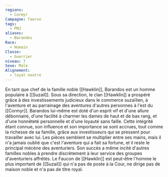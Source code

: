 ```yaml
---
regions:
  - Cormyr
Campagne: faerun
tags:
  - PNJ
aliases:
  - Barandos
Race:
  - Humain
Classe:
  - Guerrier
niveau: 7
Sexe: Male
Alignement:
  - loyal neutre
---
```

En tant que chef de la famille noble [[Hawklin]], Barandos est un homme populaire à [[Suzail]]. Sous sa direction, le clan [[Hawklin]] a prospéré grâce à des investissements judicieux dans le commerce suzaïlien, à l'aventure et au parrainage des aventures d'autres personnes à l'est du [[Cormyr]]. Barandos lui-même est doté d'un esprit vif et d'une allure débonnaire, d'une facilité à charmer les dames de haut et de bas rang, et d'une honnêteté personnelle et d'une loyauté sans faille. Cette intégrité étant connue, son influence et son importance se sont accrues, tout comme la richesse de sa famille, grâce aux investisseurs qui se pressent pour travailler avec lui.
Les pièces semblent se multiplier entre ses mains, mais il n'a jamais oublié que c'est l'aventure qui a fait sa fortune, et il reste le principal mécène des aventuriers. Son succès a même incité d'autres familles nobles à prendre discrètement à leur service des groupes d'aventuriers affrétés. Le Faucon de [[Hawklin]] est peut-être l'homme le plus important de [[Suzail]] qui n'a pas de poste à la Cour, ne dirige pas de maison noble et n'a pas de titre royal.
